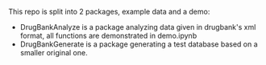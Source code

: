 This repo is split into 2 packages, example data and a demo:
- DrugBankAnalyze is a package analyzing data given in drugbank's xml format, all functions are demonstrated in demo.ipynb
- DrugBankGenerate is a package generating a test database based on a smaller original one.